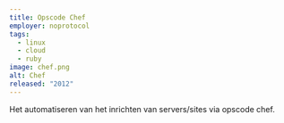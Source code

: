 ```yaml
---
title: Opscode Chef
employer: noprotocol
tags:
  - linux
  - cloud
  - ruby
image: chef.png
alt: Chef
released: "2012"
---
```


Het automatiseren van het inrichten van servers/sites via opscode chef.

